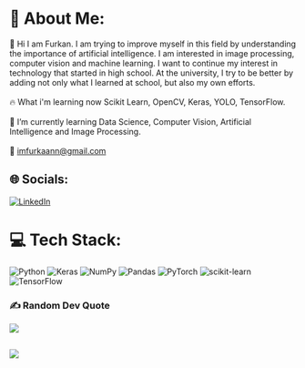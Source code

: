 # 💫 About Me:
🔭 Hi I am Furkan. I am trying to improve myself in this field by understanding the importance of artificial intelligence. I am interested in image processing, computer vision and machine learning. I want to continue my interest in technology that started in high school. At the university, I try to be better by adding not only what I learned at school, but also my own efforts.<br><br>🔥 What i'm learning now Scikit Learn, OpenCV, Keras, YOLO, TensorFlow.<br><br>🌱 I’m currently learning Data Science, Computer Vision, Artificial Intelligence and Image Processing.<br><br>📧 imfurkaann@gmail.com


## 🌐 Socials:
[![LinkedIn](https://img.shields.io/badge/LinkedIn-%230077B5.svg?logo=linkedin&logoColor=white)](https://www.linkedin.com/in/imfurkaann/) 

# 💻 Tech Stack:
![Python](https://img.shields.io/badge/python-3670A0?style=for-the-badge&logo=python&logoColor=ffdd54) ![Keras](https://img.shields.io/badge/Keras-%23D00000.svg?style=for-the-badge&logo=Keras&logoColor=white) ![NumPy](https://img.shields.io/badge/numpy-%23013243.svg?style=for-the-badge&logo=numpy&logoColor=white) ![Pandas](https://img.shields.io/badge/pandas-%23150458.svg?style=for-the-badge&logo=pandas&logoColor=white) ![PyTorch](https://img.shields.io/badge/PyTorch-%23EE4C2C.svg?style=for-the-badge&logo=PyTorch&logoColor=white) ![scikit-learn](https://img.shields.io/badge/scikit--learn-%23F7931E.svg?style=for-the-badge&logo=scikit-learn&logoColor=white) ![TensorFlow](https://img.shields.io/badge/TensorFlow-%23FF6F00.svg?style=for-the-badge&logo=TensorFlow&logoColor=white)

### ✍️ Random Dev Quote
![](https://quotes-github-readme.vercel.app/api?type=horizontal&theme=radical)


[![](https://visitcount.itsvg.in/api?id=imfurkaann&label=Profile%20Views&color=11&icon=2&pretty=false)](https://visitcount.itsvg.in)
---

